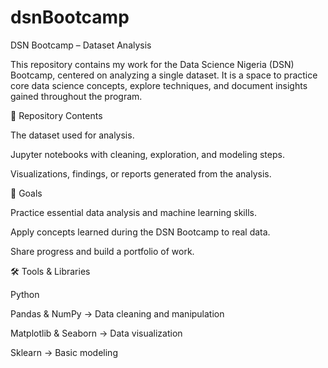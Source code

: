 # dsnBootcamp
DSN Bootcamp – Dataset Analysis

This repository contains my work for the Data Science Nigeria (DSN) Bootcamp, centered on analyzing a single dataset. It is a space to practice core data science concepts, explore techniques, and document insights gained throughout the program.

📂 Repository Contents 

The dataset used for analysis.

Jupyter notebooks with cleaning, exploration, and modeling steps.

Visualizations, findings, or reports generated from the analysis.

🎯 Goals  
 
Practice essential data analysis and machine learning skills.

Apply concepts learned during the DSN Bootcamp to real data.

Share progress and build a portfolio of work.

🛠️ Tools & Libraries 

Python 

Pandas & NumPy → Data cleaning and manipulation

Matplotlib & Seaborn → Data visualization

Sklearn → Basic modeling
